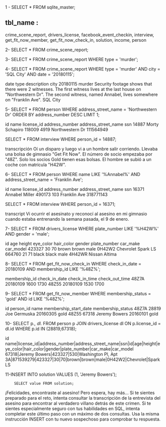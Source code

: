 
1 - SELECT * FROM sqlite_master;

## tbl_name : 
crime_scene_report, 
drivers_license,
facebook_event_checkin,
interview,
get_fit_now_member,
get_fit_now_check_in,
solution,
income,
person 


2- SELECT * FROM crime_scene_report;

3- SELECT *
   FROM crime_scene_report
   WHERE type = 'murder';

4- SELECT *
FROM crime_scene_report
WHERE type = 'murder'
AND city = 'SQL City'
AND date = '20180115';

date	    type	description	                                                                    city
20180115	murder	Security footage shows that there were 2 witnesses. 
                    The first witness lives at the last house on "Northwestern Dr". 
                    The second witness, named Annabel, lives somewhere on "Franklin Ave".	        SQL City

5- SELECT *
FROM person
WHERE address_street_name = 'Northwestern Dr'
ORDER BY address_number DESC
LIMIT 1; 

id	    name	        license_id	    address_number	    address_street_name	    ssn
14887	Morty Schapiro	118009	        4919	            Northwestern Dr	        111564949

SELECT *
FROM interview
WHERE person_id = 14887;

transcripción
Oí un disparo y luego vi a un hombre salir corriendo. Llevaba una bolsa de gimnasio "Get Fit Now". El número de socio empezaba por "48Z". Solo los socios Gold tienen esas bolsas. El hombre se subió a un coche con matrícula "H42W".

6- SELECT *
FROM person
WHERE name LIKE '%Annabel%'
AND address_street_name = 'Franklin Ave';    

id	    name	        license_id	    address_number	    address_street_name	    ssn
16371	Annabel Miller	490173	        103	                Franklin Ave	        318771143

SELECT *
FROM interview
WHERE person_id = 16371;

transcript
Vi ocurrir el asesinato y reconocí al asesino en mi gimnasio cuando estaba entrenando la semana pasada, el 9 de enero.

7- SELECT *
FROM drivers_license
WHERE plate_number LIKE '%H42W%'
AND gender = 'male';

id	    age	height	eye_color	hair_color	gender	plate_number	car_make	car_model
423327	30	70	    brown	    brown	    male	0H42W2	        Chevrolet	Spark LS
664760	21	71	    black	    black	    male	4H42WR	        Nissan	    Altima

8- SELECT *
FROM get_fit_now_check_in
WHERE check_in_date = 20180109
AND membership_id LIKE '%48Z%';

membership_id	check_in_date	check_in_time	check_out_time
48Z7A	        20180109	      1600	        1730
48Z55	        20180109	      1530	        1700

9- SELECT *
FROM get_fit_now_member
WHERE membership_status = 'gold'
AND id LIKE '%48Z%';

id	    person_id	name	        membership_start_date	membership_status
48Z7A	28819	    Joe Germuska	20160305	            gold
48Z55	67318	    Jeremy Bowers	20160101	            gold

10- SELECT p.*, dl.*
FROM person p
JOIN drivers_license dl
  ON p.license_id = dl.id
WHERE p.id IN (28819,67318);

id	name|license_id|address_number|address_street_name|ssn|id|age|height|eye_color|hair_color|gender|plate_number|car_make|car_model
67318|Jeremy Bowers|423327|530|Washington Pl, Apt 3A|871539279|423327|30|70|brown|brown|male|0H42W2|Chevrolet|Spark LS

11-INSERT INTO solution VALUES (1, 'Jeremy Bowers');
        
        SELECT value FROM solution;

¡Felicidades, encontraste al asesino! Pero espera, hay más... Si te sientes preparado para el reto, intenta consultar la transcripción de la entrevista del asesino para encontrar al verdadero villano detrás de este crimen. Si te sientes especialmente seguro con tus habilidades en SQL, intenta completar este último paso con un máximo de dos consultas. Usa la misma instrucción INSERT con tu nuevo sospechoso para comprobar tu respuesta.